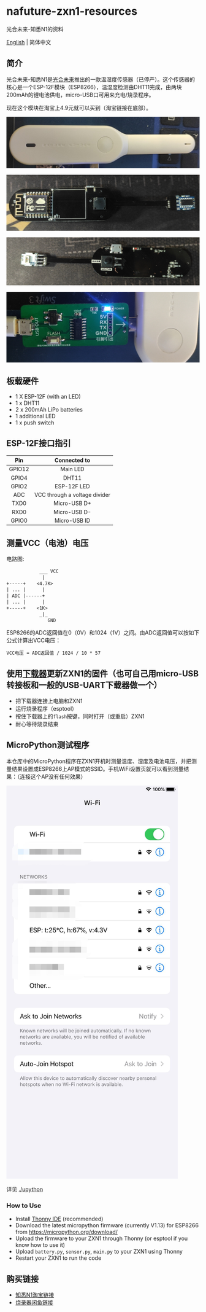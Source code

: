 # nafuture-zxn1-resources

光合未来-知悉N1的资料

[English](./README.md) | 简体中文

## 简介

光合未来-知悉N1是[光合未来](http://www.nafuture.cn/)推出的一款温湿度传感器（已停产）。这个传感器的核心是一个ESP-12F模块（ESP8266），温湿度检测由DHT11完成，由两块200mAh的锂电池供电，micro-USB口可用来充电/烧录程序。

现在这个模块在淘宝上4.9元就可以买到（淘宝链接在底部）。

![XZN1](./res/zxn1-cover.jpg)

![XZN1 front](./res/zxn1-front.jpg)

![XZN1 back](./res/zxn1-back.jpg)

![XZN1 Programmer](./res/programmer.jpg)

## 板载硬件

- 1 X ESP-12F (with an LED)
- 1 x DHT11
- 2 x 200mAh LiPo batteries
- 1 additional LED
- 1 x push switch

## ESP-12F接口指引

|   Pin   |          Connected to          |
|:-------:|:------------------------------:|
|  GPIO12 |            Main LED            |
|  GPIO4  |              DHT11             |
|  GPIO2  |           ESP-12F LED          |
|   ADC   |  VCC through a voltage divider |
|   TXD0  |          Micro-USB D+          |
|   RXD0  |          Micro-USB D-          |
|  GPIO0  |          Micro-USB ID          |

## 测量VCC（电池）电压

电路图:

```
            ___ VCC
             |
+-----+    <4.7K>
| ... |      |
| ADC |------+
| ... |      |
+-----+    <1K>
            _|_ 
               GND

```

ESP8266的ADC返回值在0（0V）和1024（1V）之间。由ADC返回值可以按如下公式计算出VCC电压：

```
VCC电压 = ADC返回值 / 1024 / 10 * 57
```

## 使用[下载器](https://market.m.taobao.com/app/idleFish-F2e/widle-taobao-rax/page-detail?wh_weex=true&wx_navbar_transparent=true&id=626032002165&ut_sk=1.X23p8dbHZsEDAI2wCPftXkIY_21407387_1601553035380.Copy.detail.626032002165.3586168982&forceFlush=1)更新ZXN1的固件（也可自己用micro-USB转接板和一般的USB-UART下载器做一个）

- 把下载器连接上电脑和ZXN1
- 运行烧录程序（esptool）
- 按住下载器上的`flash`按键，同时打开（或重启）ZXN1
- 耐心等待烧录结束

## MicroPython测试程序

本仓库中的MicroPython程序在ZXN1开机时测量温度、湿度及电池电压，并把测量结果设置成ESP8266上AP模式的SSID。手机WiFi设置页就可以看到测量结果：（连接这个AP没有任何效果）

![WiFi](./res/wifi.jpg)

详见 [./upython](./upython)

### How to Use

- Install [Thonny IDE](https://thonny.org/) (recommended)
- Download the latest micropython firmware (currently V1.13) for ESP8266 from <https://micropython.org/download/>
- Upload the firmware to your ZXN1 through Thonny (or esptool if you know how to use it)
- Upload `battery.py`, `sensor.py`, `main.py` to your ZXN1 using Thonny
- Restart your ZXN1 to run the code

## 购买链接

- [知悉N1淘宝链接](https://m.tb.cn/h.Vzupfv7?sm=34d8ae)
- [烧录器闲鱼链接](https://market.m.taobao.com/app/idleFish-F2e/widle-taobao-rax/page-detail?wh_weex=true&wx_navbar_transparent=true&id=626032002165&ut_sk=1.X23p8dbHZsEDAI2wCPftXkIY_21407387_1601553035380.Copy.detail.626032002165.3586168982&forceFlush=1)

